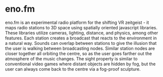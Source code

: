 # eno.fm

eno.fm is an experimental radio platform for the shifting VR zeitgeist - it maps radio stations to 3D space using spatially oriented javascript libraries. These libraries utilize cameras, lighting, distance, and physics, among other features. Each station creates a broadcast that reacts to the environment in a natural way. Sounds  can overlap between stations to give the illusion that the user is walking between broadcasting nodes. Similar station nodes are closer together all orbiting the centre, so as the user goes farther out the atmosphere of the music changes. The sight property is similar to conventional video games where distant objects are hidden by fog, but the user can always come back to the centre via a fog-proof sculpture.
